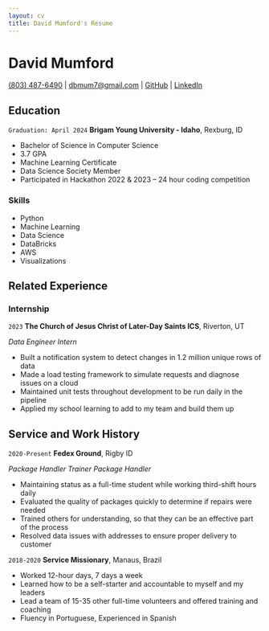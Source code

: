 ```yaml
---
layout: cv
title: David Mumford's Resume
---
```

# David Mumford


<div id="webaddress">
<a href="8034876490">(803) 487-6490</a>
| <a href="dbmum7@gmail.com">dbmum7@gmail.com</a>
| <a href="https://github.com/dbmum">GitHub</a>
| <a href="https://www.linkedin.com/in/david-mumford-7715b91b1/">LinkedIn</a>
</div>


## Education

`Graduation: April 2024`
__Brigam Young University - Idaho__, Rexburg, ID

* Bachelor of Science in Computer Science
* 3.7 GPA
* Machine Learning Certificate
* Data Science Society Member
* Participated in Hackathon 2022 & 2023 – 24 hour coding competition

### Skills

* Python
* Machine Learning
* Data Science
* DataBricks
* AWS
* Visualizations

## Related Experience

### Internship

`2023`
__The Church of Jesus Christ of Later-Day Saints ICS__, Riverton, UT

_Data Engineer Intern_
* Built a notification system to detect changes in 1.2 million unique rows of data 
* Made a load testing framework to simulate requests and diagnose issues on a cloud 
* Maintained unit tests throughout development to be run daily in the pipeline 
* Applied my school learning to add to my team and build them up  



## Service and Work History

`2020-Present`
__Fedex Ground__, Rigby ID

_Package Handler Trainer_
_Package Handler_

* Maintaining status as a full-time student while working third-shift hours daily
* Evaluated the quality of packages quickly to determine if repairs were needed
* Trained others for understanding, so that they can be an effective part of the process  
* Resolved data issues with addresses to ensure proper delivery to customer




`2018-2020`
__Service Missionary__, Manaus, Brazil

* Worked 12-hour days, 7 days a week
* Learned how to be a self-starter and accountable to myself and my leaders 
* Lead a team of 15-35 other full-time volunteers and offered training and coaching
* Fluency in Portuguese, Experienced in Spanish


<!-- ### Footer

Last updated: September 2023 -->


